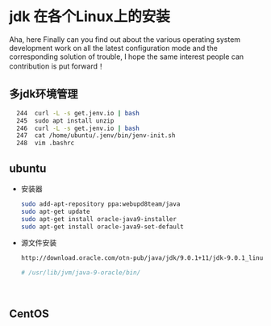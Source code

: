 # jdk 在各个Linux上的安装

Aha, here Finally can you find out about the various operating system development work on all the latest configuration mode and the corresponding solution of trouble, I hope the same interest people can contribution is put forward！

## 多jdk环境管理

```bash
  244  curl -L -s get.jenv.io | bash
  245  sudo apt install unzip
  246  curl -L -s get.jenv.io | bash
  247  cat /home/ubuntu/.jenv/bin/jenv-init.sh
  248  vim .bashrc 
```

## ubuntu

- 安装器

  ```bash
  sudo add-apt-repository ppa:webupd8team/java
  sudo apt-get update
  sudo apt-get install oracle-java9-installer
  sudo apt-get install oracle-java9-set-default
  ```

- 源文件安装

  ```bash
  http://download.oracle.com/otn-pub/java/jdk/9.0.1+11/jdk-9.0.1_linux-x64_bin.tar.gz

  # /usr/lib/jvm/java-9-oracle/bin/
  ```

  ​

## CentOS

